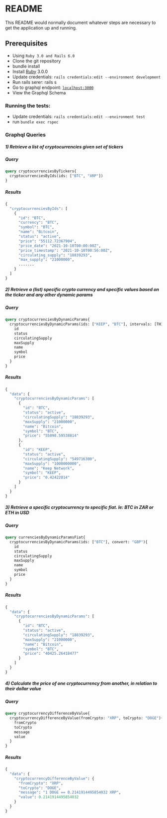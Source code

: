 # README

This README would normally document whatever steps are necessary to get the
application up and running.

## Prerequisites
- Using `Ruby 3.0 and Rails 6.0`
- Clone the git repository
- bundle install
- Install [Ruby](https://www.ruby-lang.org/en/downloads/) 3.0.0
- Update credentials: `rails credentials:edit --environment development`
- Run rails serer: rails s
- Go to graphql endpoint: [`localhost:3000`](http://localhost:3000/graphiql)
- View the Graphql Schema

### Running the tests: 
- Update credentials: `rails credentials:edit --environment test`
- run `bundle exec rspec`

### Graphql Queries

##### 1) Retrieve a list of cryptocurrencies given set of tickers

##### Query
```graphql
query cryptocurrenciesByTickers{
  cryptocurrenciesByIds(ids: ["BTC", "XRP"])
}

```
##### Results
```graphql
{
  "cryptocurrenciesByIds": [
    {
      "id": "BTC",
      "currency": "BTC",
      "symbol": "BTC",
      "name": "Bitcoin",
      "status": "active",
      "price": "55112.72367904",
      "price_date": "2021-10-10T00:00:00Z",
      "price_timestamp": "2021-10-10T00:56:00Z",
      "circulating_supply": "18839293",
      "max_supply": "21000000",
      .......
    }
  ]
}
```

##### 2) Retrieve a (list) specific crypto currency and specific values based on the ticker and any other dynamic params

##### Query
```graphql
query cryptocurrenciesByDynamicParams{
  cryptocurrenciesByDynamicParams(ids: ["KEEP", "BTC"], intervals: [THIRTY_DAYS]){
    id
    status
    circulatingSupply
    maxSupply
    name
    symbol
    price
  }
}

```
##### Results
```graphql
{
  "data": {
    "cryptocurrenciesByDynamicParams": [
      {
        "id": "BTC",
        "status": "active",
        "circulatingSupply": "18839293",
        "maxSupply": "21000000",
        "name": "Bitcoin",
        "symbol": "BTC",
        "price": "55098.59538814"
      },
      {
        "id": "KEEP",
        "status": "active",
        "circulatingSupply": "549716300",
        "maxSupply": "1000000000",
        "name": "Keep Network",
        "symbol": "KEEP",
        "price": "0.42422014"
      }
    ]
  }
}
```

##### 3) Retrieve a specific cryptocurrency to specific fiat. Ie: BTC in ZAR or ETH in USD

##### Query
```graphql
query currenciesByDynamicParamsFiat{
  cryptocurrenciesByDynamicParams(ids: ["BTC"], convert: "GBP"){
    id
    status
    circulatingSupply
    maxSupply
    name
    symbol
    price
  }
}

```
##### Results
```graphql
{
  "data": {
    "cryptocurrenciesByDynamicParams": [
      {
        "id": "BTC",
        "status": "active",
        "circulatingSupply": "18839293",
        "maxSupply": "21000000",
        "name": "Bitcoin",
        "symbol": "BTC",
        "price": "40425.26418477"
      }
    ]
  }
}
```

##### 4) Calculate the price of one cryptocurrency from another, in relation to their dollar value

##### Query
```graphql
query cryptocurrencyDifferenceByValue{
  cryptocurrencyDifferenceByValue(fromCrypto: "XRP", toCrypto: "DOGE"){
    fromCrypto
    toCrypto
    message
    value
  }
}

```
##### Results
```graphql
{
  "data": {
    "cryptocurrencyDifferenceByValue": {
      "fromCrypto": "XRP",
      "toCrypto": "DOGE",
      "message": "1 DOGE == 0.2141914495854032 XRP",
      "value": 0.2141914495854032
    }
  }
}
```
